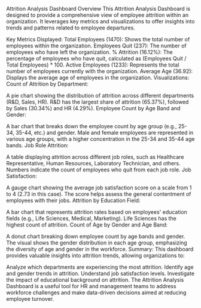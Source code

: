 Attrition Analysis Dashboard Overview
This Attrition Analysis Dashboard is designed to provide a comprehensive view of employee attrition within an organization. It leverages key metrics and visualizations to offer insights into trends and patterns related to employee departures.

Key Metrics Displayed:
Total Employees (1470): Shows the total number of employees within the organization.
Employees Quit (237): The number of employees who have left the organization.
% Attrition (16.12%): The percentage of employees who have quit, calculated as (Employees Quit / Total Employees) * 100.
Active Employees (1233): Represents the total number of employees currently with the organization.
Average Age (36.92): Displays the average age of employees in the organization.
Visualizations:
Count of Attrition by Department:

A pie chart showing the distribution of attrition across different departments (R&D, Sales, HR).
R&D has the largest share of attrition (65.37%), followed by Sales (30.34%) and HR (4.29%).
Employee Count by Age Band and Gender:

A bar chart that breaks down the employee count by age group (e.g., 25-34, 35-44, etc.) and gender.
Male and female employees are represented in various age groups, with a higher concentration in the 25-34 and 35-44 age bands.
Job Role Attrition:

A table displaying attrition across different job roles, such as Healthcare Representative, Human Resources, Laboratory Technician, and others.
Numbers indicate the count of employees who quit from each job role.
Job Satisfaction:

A gauge chart showing the average job satisfaction score on a scale from 1 to 4 (2.73 in this case).
The score helps assess the general contentment of employees with their jobs.
Attrition by Education Field:

A bar chart that represents attrition rates based on employees' education fields (e.g., Life Sciences, Medical, Marketing).
Life Sciences has the highest count of attrition.
Count of Age by Gender and Age Band:

A donut chart breaking down employee count by age bands and gender.
The visual shows the gender distribution in each age group, emphasizing the diversity of age and gender in the workforce.
Summary:
This dashboard provides valuable insights into attrition trends, allowing organizations to:

Analyze which departments are experiencing the most attrition.
Identify age and gender trends in attrition.
Understand job satisfaction levels.
Investigate the impact of educational background on attrition.
The Attrition Analysis Dashboard is a useful tool for HR and management teams to address workforce challenges and make data-driven decisions aimed at reducing employee turnover.






